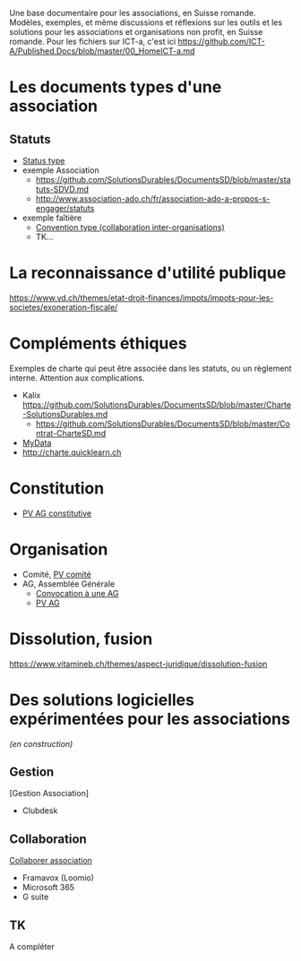 Une base documentaire pour les associations, en Suisse romande.
Modèles, exemples, et même discussions et réflexions sur les outils et les solutions pour les associations et organisations non profit, en Suisse romande.
Pour les fichiers sur ICT-a, c'est ici https://github.com/ICT-A/Published.Docs/blob/master/00_HomeICT-a.md

# Les documents types d'une association
## Statuts
* [Status type](https://github.com/SolutionsDurables/Published.Docs/blob/master/Statuts-type-Art60.md)
* exemple Association
  * https://github.com/SolutionsDurables/DocumentsSD/blob/master/statuts-SDVD.md
  * http://www.association-ado.ch/fr/association-ado-a-propos-s-engager/statuts
* exemple faîtière
  * [Convention type (collaboration inter-organisations)](https://github.com/SolutionsDurables/Published.Docs/blob/master/conventions.md)
  * TK...

# La reconnaissance d'utilité publique
https://www.vd.ch/themes/etat-droit-finances/impots/impots-pour-les-societes/exoneration-fiscale/

# Compléments éthiques
Exemples de charte qui peut être associée dans les statuts, ou un règlement interne. Attention aux complications.
* Kalix https://github.com/SolutionsDurables/DocumentsSD/blob/master/Charte-SolutionsDurables.md
  * https://github.com/SolutionsDurables/DocumentsSD/blob/master/Contrat-CharteSD.md
* [MyData](https://oldwww.mydata.org/declaration/french/)
* http://charte.quicklearn.ch

# Constitution
  * [PV AG constitutive](https://github.com/SolutionsDurables/Published.Docs/blob/master/PV-constitutive.md)

# Organisation
* Comité, [PV comité](https://github.com/SolutionsDurables/Published.Docs/blob/master/PV-comite.md)
* AG, Assemblée Générale
  * [Convocation à une AG](https://github.com/SolutionsDurables/Published.Docs/blob/master/CONVOC-AG.md)
  * [PV AG](https://github.com/SolutionsDurables/Published.Docs/blob/master/PV-assemblee.md)
 
# Dissolution, fusion
https://www.vitamineb.ch/themes/aspect-juridique/dissolution-fusion

# Des solutions logicielles expérimentées pour les associations
_(en construction)_
## Gestion
[Gestion Association]
* Clubdesk

## Collaboration
[Collaborer association](http://collaborer.quicklearn.ch)
* Framavox (Loomio)
* Microsoft 365
* G suite

## TK
A compléter
